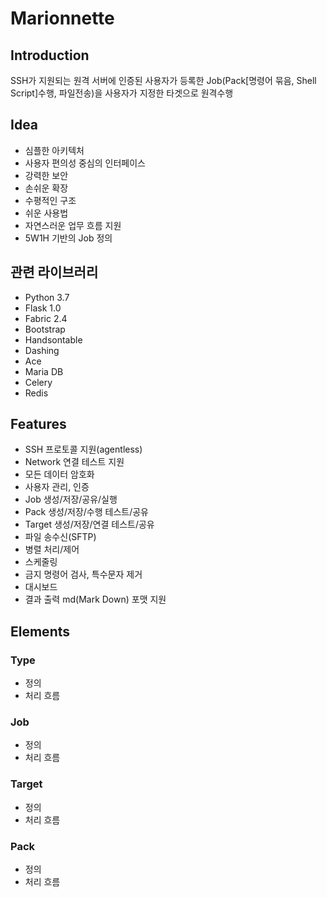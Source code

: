 # Marionnette
## Introduction

SSH가 지원되는 원격 서버에 인증된 사용자가 등록한 Job(Pack[명령어 묶음, Shell Script]수행, 파일전송)을 사용자가 지정한 타겟으로 원격수행

## Idea

* 심플한 아키텍처
* 사용자 편의성 중심의 인터페이스
* 강력한 보안
* 손쉬운 확장
* 수평적인 구조
* 쉬운 사용법
* 자연스러운 업무 흐름 지원
* 5W1H 기반의 Job 정의

## 관련 라이브러리

* Python 3.7
* Flask 1.0
* Fabric 2.4
* Bootstrap
* Handsontable
* Dashing
* Ace
* Maria DB
* Celery
* Redis

## Features

* SSH 프로토콜 지원(agentless)
* Network 연결 테스트 지원
* 모든 데이터 암호화
* 사용자 관리, 인증
* Job 생성/저장/공유/실행
* Pack 생성/저장/수행 테스트/공유
* Target 생성/저장/연결 테스트/공유
* 파일 송수신(SFTP)
* 병렬 처리/제어
* 스케줄링
* 금지 명령어 검사, 특수문자 제거
* 대시보드
* 결과 출력 md(Mark Down) 포맷 지원

## Elements

### Type
* 정의
* 처리 흐름

### Job
* 정의
* 처리 흐름

### Target
* 정의
* 처리 흐름

### Pack
* 정의
* 처리 흐름
